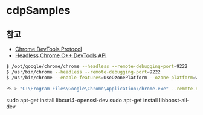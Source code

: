 # cdpSamples

## 참고
- [Chrome DevTools Protocol](https://chromedevtools.github.io/devtools-protocol/)
- [Headless Chrome C++ DevTools API](https://docs.google.com/document/d/1rlqcp8nk-ZQvldNJWdbaMbwfDbJoOXvahPCDoPGOwhQ/edit#heading=h.pbplycf9595h)

```bash
$ /opt/google/chrome/chrome --headless --remote-debugging-port=9222
$ /usr/bin/chrome --headless --remote-debugging-port=9222
$ /usr/bin/chrome --enable-features=UseOzonePlatform --ozone-platform=wayland --remote-debugging-port=9222

PS > "C:\Program Files\Google\Chrome\Application\chrome.exe" --remote-debugging-port=9222
```
sudo apt-get install libcurl4-openssl-dev
sudo apt-get install libboost-all-dev

